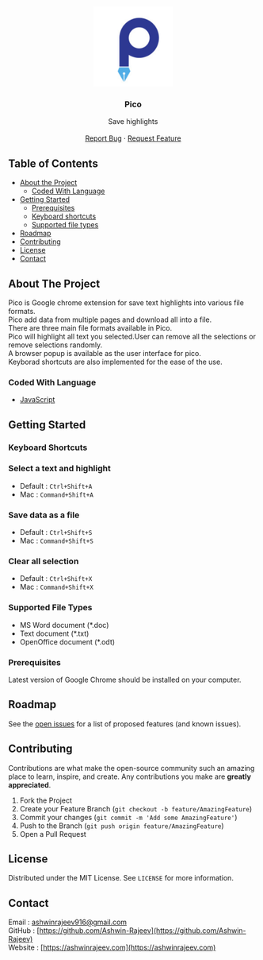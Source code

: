 <!-- PROJECT LOGO -->
<br />
<p align="center">
  <a href="https://github.com/Ashwin-Rajeev/pico">
    <img src="https://github.com/Ashwin-Rajeev/pico/blob/master/images/icon.png" alt="Logo" width="160" height="160">
  </a>
  <h3 align="center">Pico</h3>
  <p align="center">
    Save highlights
    <br>
    <br>
    <a href="https://github.com/Ashwin-Rajeev/pico/issues">Report Bug</a>
    ·
    <a href="https://github.com/Ashwin-Rajeev/pico/issues">Request Feature</a>
  </p>
</p>



<!-- TABLE OF CONTENTS -->
## Table of Contents

* [About the Project](#about-the-project)
  * [Coded With Language](#coded-with-language)
* [Getting Started](#getting-started)
  * [Prerequisites](#prerequisites)
  * [Keyboard shortcuts](#Keyboard-Shortcuts)
  * [Supported file types](#Supported-file-types)
* [Roadmap](#roadmap)
* [Contributing](#contributing)
* [License](#license)
* [Contact](#contact)



<!-- ABOUT THE PROJECT -->
## About The Project

Pico is Google chrome extension for save text highlights into various file formats.\
Pico add data from multiple pages and download all into a file.\
There are three main file formats available in Pico.\
Pico will highlight all text you selected.User can remove all the selections or remove selections randomly.\
A browser popup is available as the user interface for pico.\
Keyborad shortcuts are also implemented for the ease of the use.

### Coded With Language
* [JavaScript](https://www.javascript.com/)


<!-- GETTING STARTED -->
## Getting Started

### Keyboard Shortcuts

### Select a text and highlight
- Default : `Ctrl+Shift+A`
- Mac     : `Command+Shift+A`
### Save data as a file 
- Default : `Ctrl+Shift+S`
- Mac     : `Command+Shift+S`
### Clear all selection
- Default : `Ctrl+Shift+X`
- Mac     : `Command+Shift+X`

### Supported File Types

- MS Word document (*.doc)
- Text document (*.txt)
- OpenOffice document (*.odt)

### Prerequisites

Latest version of Google Chrome should be installed on your computer.


<!-- ROADMAP -->
## Roadmap

See the [open issues](https://github.com/Ashwin-Rajeev/pico/issues) for a list of proposed features (and known issues).



<!-- CONTRIBUTING -->
## Contributing

Contributions are what make the open-source community such an amazing place to learn, inspire, and create. Any contributions you make are **greatly appreciated**.

1. Fork the Project
2. Create your Feature Branch (`git checkout -b feature/AmazingFeature`)
3. Commit your changes (`git commit -m 'Add some AmazingFeature'`)
4. Push to the Branch (`git push origin feature/AmazingFeature`)
5. Open a Pull Request



<!-- LICENSE -->
## License

Distributed under the MIT License. See `LICENSE` for more information.



<!-- CONTACT -->
## Contact

Email : [ashwinrajeev916@gmail.com](ashwinrajeev916@gmail.com)   
GitHub : [https://github.com/Ashwin-Rajeev](https://github.com/Ashwin-Rajeev)   
Website : [https://ashwinrajeev.com](https://ashwinrajeev.com)


